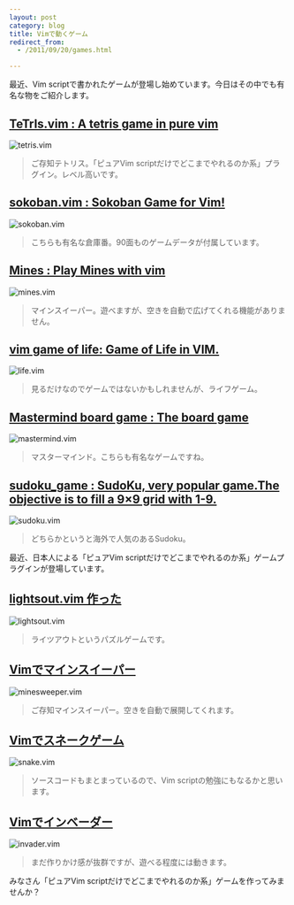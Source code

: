 ```yaml
---
layout: post
category: blog
title: Vimで動くゲーム
redirect_from:
  - /2011/09/20/games.html

---
```


最近、Vim scriptで書かれたゲームが登場し始めています。今日はその中でも有名な物をご紹介します。

## [TeTrIs.vim : A tetris game in pure vim ](http://www.vim.org/scripts/script.php?script\_id=172)

![tetris.vim](/assets/images/post-tetris-vim.png)

> ご存知テトリス。「ピュアVim scriptだけでどこまでやれるのか系」プラグイン。レベル高いです。

## [sokoban.vim : Sokoban Game for Vim!](http://www.vim.org/scripts/script.php?script_id=211)

![sokoban.vim](/assets/images/post-sokoban-vim.png)

> こちらも有名な倉庫番。90面ものゲームデータが付属しています。

## [Mines : Play Mines with vim](http://www.vim.org/scripts/script.php?script_id=551)

![mines.vim](/assets/images/post-mines-vim.png)

> マインスイーパー。遊べますが、空きを自動で広げてくれる機能がありません。

## [vim game of life: Game of Life in VIM.](http://www.vim.org/scripts/script.php?script_id=377)

![life.vim](/assets/images/post-life-vim.png)

> 見るだけなのでゲームではないかもしれませんが、ライフゲーム。

## [Mastermind board game : The board game](http://www.vim.org/scripts/script.php?script_id=2541)

![mastermind.vim](/assets/images/post-mastermind-vim.png)

> マスターマインド。こちらも有名なゲームですね。

## [sudoku\_game : SudoKu, very popular game.The objective is to fill a 9×9 grid with 1-9.](http://www.vim.org/scripts/script.php?script_id=3553)

![sudoku.vim](/assets/images/post-sudoku-vim.png)

> どちらかというと海外で人気のあるSudoku。

最近、日本人による「ピュアVim scriptだけでどこまでやれるのか系」ゲームプラグインが登場しています。

## [lightsout.vim 作った](http://d.hatena.ne.jp/mFumi/20110910/1315645402)

![lightsout.vim](/assets/images/post-lightsout-vim.png)

> ライツアウトというパズルゲームです。

## [Vimでマインスイーパー](http://d.hatena.ne.jp/mFumi/20110917/1316259420)

![minesweeper.vim](/assets/images/post-minesweeper-vim.png)

> ご存知マインスイーパー。空きを自動で展開してくれます。

## [Vimでスネークゲーム](http://d.hatena.ne.jp/mFumi/20110918/1316367426)

![snake.vim](/assets/images/post-snake-vim.png)

> ソースコードもまとまっているので、Vim scriptの勉強にもなるかと思います。

## [Vimでインベーダー](https://github.com/mattn/invader-vim)

![invader.vim](/assets/images/post-invader-vim.png)

> まだ作りかけ感が抜群ですが、遊べる程度には動きます。

みなさん「ピュアVim scriptだけでどこまでやれるのか系」ゲームを作ってみませんか？
